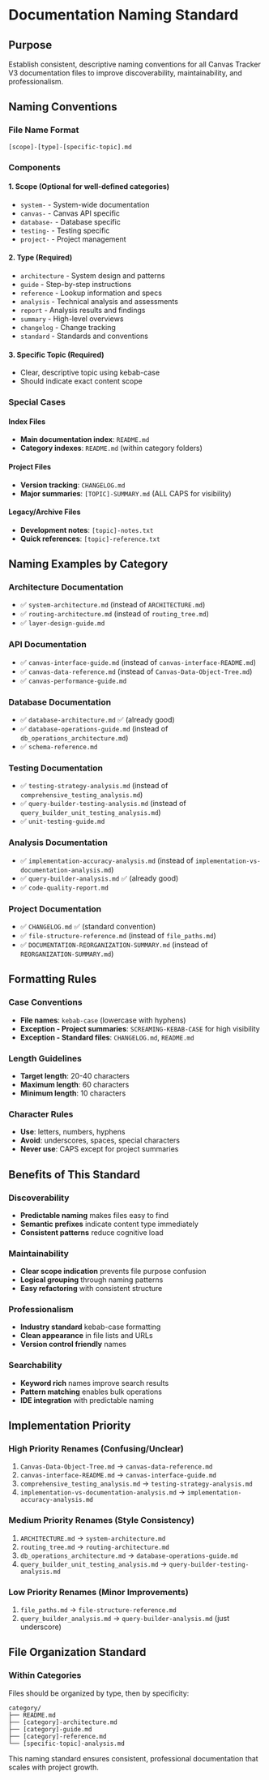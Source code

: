 # Documentation Naming Standard

## Purpose
Establish consistent, descriptive naming conventions for all Canvas Tracker V3 documentation files to improve discoverability, maintainability, and professionalism.

## Naming Conventions

### File Name Format
```
[scope]-[type]-[specific-topic].md
```

### Components

#### 1. **Scope** (Optional for well-defined categories)
- `system-` - System-wide documentation
- `canvas-` - Canvas API specific
- `database-` - Database specific  
- `testing-` - Testing specific
- `project-` - Project management

#### 2. **Type** (Required)
- `architecture` - System design and patterns
- `guide` - Step-by-step instructions
- `reference` - Lookup information and specs
- `analysis` - Technical analysis and assessments
- `report` - Analysis results and findings
- `summary` - High-level overviews
- `changelog` - Change tracking
- `standard` - Standards and conventions

#### 3. **Specific Topic** (Required)
- Clear, descriptive topic using kebab-case
- Should indicate exact content scope

### Special Cases

#### Index Files
- **Main documentation index**: `README.md`
- **Category indexes**: `README.md` (within category folders)

#### Project Files
- **Version tracking**: `CHANGELOG.md`
- **Major summaries**: `[TOPIC]-SUMMARY.md` (ALL CAPS for visibility)

#### Legacy/Archive Files  
- **Development notes**: `[topic]-notes.txt`
- **Quick references**: `[topic]-reference.txt`

## Naming Examples by Category

### Architecture Documentation
- ✅ `system-architecture.md` (instead of `ARCHITECTURE.md`)
- ✅ `routing-architecture.md` (instead of `routing_tree.md`)
- ✅ `layer-design-guide.md`

### API Documentation
- ✅ `canvas-interface-guide.md` (instead of `canvas-interface-README.md`)
- ✅ `canvas-data-reference.md` (instead of `Canvas-Data-Object-Tree.md`)
- ✅ `canvas-performance-guide.md`

### Database Documentation  
- ✅ `database-architecture.md` ✅ (already good)
- ✅ `database-operations-guide.md` (instead of `db_operations_architecture.md`)
- ✅ `schema-reference.md`

### Testing Documentation
- ✅ `testing-strategy-analysis.md` (instead of `comprehensive_testing_analysis.md`)
- ✅ `query-builder-testing-analysis.md` (instead of `query_builder_unit_testing_analysis.md`)
- ✅ `unit-testing-guide.md`

### Analysis Documentation
- ✅ `implementation-accuracy-analysis.md` (instead of `implementation-vs-documentation-analysis.md`)
- ✅ `query-builder-analysis.md` ✅ (already good)
- ✅ `code-quality-report.md`

### Project Documentation
- ✅ `CHANGELOG.md` ✅ (standard convention)
- ✅ `file-structure-reference.md` (instead of `file_paths.md`)
- ✅ `DOCUMENTATION-REORGANIZATION-SUMMARY.md` (instead of `REORGANIZATION-SUMMARY.md`)

## Formatting Rules

### Case Conventions
- **File names**: `kebab-case` (lowercase with hyphens)
- **Exception - Project summaries**: `SCREAMING-KEBAB-CASE` for high visibility
- **Exception - Standard files**: `CHANGELOG.md`, `README.md`

### Length Guidelines
- **Target length**: 20-40 characters
- **Maximum length**: 60 characters
- **Minimum length**: 10 characters

### Character Rules
- **Use**: letters, numbers, hyphens
- **Avoid**: underscores, spaces, special characters
- **Never use**: CAPS except for project summaries

## Benefits of This Standard

### Discoverability
- **Predictable naming** makes files easy to find
- **Semantic prefixes** indicate content type immediately
- **Consistent patterns** reduce cognitive load

### Maintainability  
- **Clear scope indication** prevents file purpose confusion
- **Logical grouping** through naming patterns
- **Easy refactoring** with consistent structure

### Professionalism
- **Industry standard** kebab-case formatting
- **Clean appearance** in file lists and URLs
- **Version control friendly** names

### Searchability
- **Keyword rich** names improve search results
- **Pattern matching** enables bulk operations
- **IDE integration** with predictable naming

## Implementation Priority

### High Priority Renames (Confusing/Unclear)
1. `Canvas-Data-Object-Tree.md` → `canvas-data-reference.md`
2. `canvas-interface-README.md` → `canvas-interface-guide.md`
3. `comprehensive_testing_analysis.md` → `testing-strategy-analysis.md`
4. `implementation-vs-documentation-analysis.md` → `implementation-accuracy-analysis.md`

### Medium Priority Renames (Style Consistency)
1. `ARCHITECTURE.md` → `system-architecture.md`
2. `routing_tree.md` → `routing-architecture.md`
3. `db_operations_architecture.md` → `database-operations-guide.md`
4. `query_builder_unit_testing_analysis.md` → `query-builder-testing-analysis.md`

### Low Priority Renames (Minor Improvements)
1. `file_paths.md` → `file-structure-reference.md`
2. `query_builder_analysis.md` → `query-builder-analysis.md` (just underscore)

## File Organization Standard

### Within Categories
Files should be organized by type, then by specificity:
```
category/
├── README.md
├── [category]-architecture.md
├── [category]-guide.md
├── [category]-reference.md
└── [specific-topic]-analysis.md
```

This naming standard ensures consistent, professional documentation that scales with project growth.